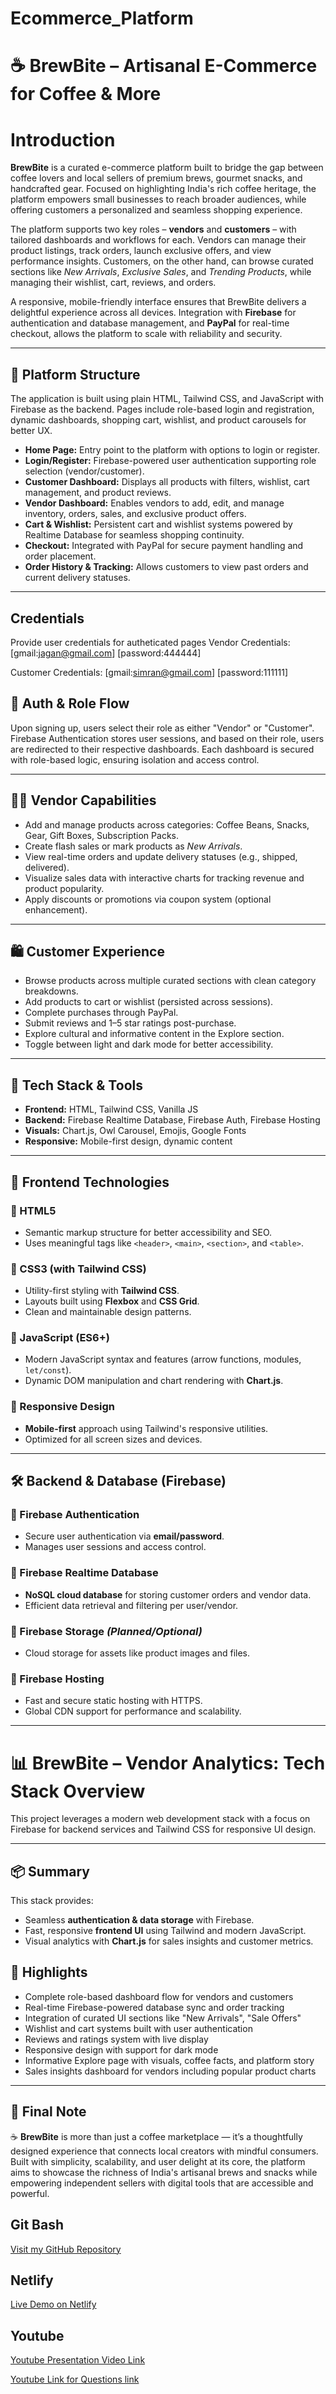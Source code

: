 # Ecommerce_Platform
# ☕ BrewBite – Artisanal E-Commerce for Coffee & More
# Introduction
**BrewBite** is a curated e-commerce platform built to bridge the gap between coffee lovers and local sellers of premium brews, gourmet snacks, and handcrafted gear. Focused on highlighting India's rich coffee heritage, the platform empowers small businesses to reach broader audiences, while offering customers a personalized and seamless shopping experience.

The platform supports two key roles – **vendors** and **customers** – with tailored dashboards and workflows for each. Vendors can manage their product listings, track orders, launch exclusive offers, and view performance insights. Customers, on the other hand, can browse curated sections like *New Arrivals*, *Exclusive Sales*, and *Trending Products*, while managing their wishlist, cart, reviews, and orders.

A responsive, mobile-friendly interface ensures that BrewBite delivers a delightful experience across all devices. Integration with **Firebase** for authentication and database management, and **PayPal** for real-time checkout, allows the platform to scale with reliability and security.

---

## 🧩 Platform Structure

The application is built using plain HTML, Tailwind CSS, and JavaScript with Firebase as the backend. Pages include role-based login and registration, dynamic dashboards, shopping cart, wishlist, and product carousels for better UX.

- **Home Page:** Entry point to the platform with options to login or register.
- **Login/Register:** Firebase-powered user authentication supporting role selection (vendor/customer).
- **Customer Dashboard:** Displays all products with filters, wishlist, cart management, and product reviews.
- **Vendor Dashboard:** Enables vendors to add, edit, and manage inventory, orders, sales, and exclusive product offers.
- **Cart & Wishlist:** Persistent cart and wishlist systems powered by Realtime Database for seamless shopping continuity.
- **Checkout:** Integrated with PayPal for secure payment handling and order placement.
- **Order History & Tracking:** Allows customers to view past orders and current delivery statuses.

---

## Credentials
Provide user credentials for autheticated pages
Vendor Credentials:
[gmail:jagan@gmail.com]
[password:444444]

Customer Credentials:
[gmail:simran@gmail.com]
[password:111111]

## 🔐 Auth & Role Flow
Upon signing up, users select their role as either "Vendor" or "Customer". Firebase Authentication stores user sessions, and based on their role, users are redirected to their respective dashboards. Each dashboard is secured with role-based logic, ensuring isolation and access control.

---

## 🧑‍💼 Vendor Capabilities

- Add and manage products across categories: Coffee Beans, Snacks, Gear, Gift Boxes, Subscription Packs.
- Create flash sales or mark products as *New Arrivals*.
- View real-time orders and update delivery statuses (e.g., shipped, delivered).
- Visualize sales data with interactive charts for tracking revenue and product popularity.
- Apply discounts or promotions via coupon system (optional enhancement).

---

## 🛍️ Customer Experience

- Browse products across multiple curated sections with clean category breakdowns.
- Add products to cart or wishlist (persisted across sessions).
- Complete purchases through PayPal.
- Submit reviews and 1–5 star ratings post-purchase.
- Explore cultural and informative content in the Explore section.
- Toggle between light and dark mode for better accessibility.

---

## 🧠 Tech Stack & Tools

- **Frontend:** HTML, Tailwind CSS, Vanilla JS
- **Backend:** Firebase Realtime Database, Firebase Auth, Firebase Hosting
- **Visuals:** Chart.js, Owl Carousel, Emojis, Google Fonts
- **Responsive:** Mobile-first design, dynamic content

---

## 🧩 Frontend Technologies

### 🔹 HTML5
- Semantic markup structure for better accessibility and SEO.
- Uses meaningful tags like `<header>`, `<main>`, `<section>`, and `<table>`.

### 🔹 CSS3 (with Tailwind CSS)
- Utility-first styling with **Tailwind CSS**.
- Layouts built using **Flexbox** and **CSS Grid**.
- Clean and maintainable design patterns.

### 🔹 JavaScript (ES6+)
- Modern JavaScript syntax and features (arrow functions, modules, `let/const`).
- Dynamic DOM manipulation and chart rendering with **Chart.js**.

### 🔹 Responsive Design
- **Mobile-first** approach using Tailwind's responsive utilities.
- Optimized for all screen sizes and devices.

---

## 🛠️ Backend & Database (Firebase)

### 🔸 Firebase Authentication
- Secure user authentication via **email/password**.
- Manages user sessions and access control.

### 🔸 Firebase Realtime Database
- **NoSQL cloud database** for storing customer orders and vendor data.
- Efficient data retrieval and filtering per user/vendor.

### 🔸 Firebase Storage *(Planned/Optional)*
- Cloud storage for assets like product images and files.

### 🔸 Firebase Hosting
- Fast and secure static hosting with HTTPS.
- Global CDN support for performance and scalability.

---
# 📊 BrewBite – Vendor Analytics: Tech Stack Overview

This project leverages a modern web development stack with a focus on Firebase for backend services and Tailwind CSS for responsive UI design.

---

## 📦 Summary

This stack provides:
- Seamless **authentication & data storage** with Firebase.
- Fast, responsive **frontend UI** using Tailwind and modern JavaScript.
- Visual analytics with **Chart.js** for sales insights and customer metrics.


## 🎯 Highlights

- Complete role-based dashboard flow for vendors and customers
- Real-time Firebase-powered database sync and order tracking
- Integration of curated UI sections like "New Arrivals", "Sale Offers"
- Wishlist and cart systems built with user authentication
- Reviews and ratings system with live display
- Responsive design with support for dark mode
- Informative Explore page with visuals, coffee facts, and platform story
- Sales insights dashboard for vendors including popular product charts

---

## 🧾 Final Note

 ☕ **BrewBite** is more than just a coffee marketplace — it’s a thoughtfully designed experience that connects local creators with mindful consumers. Built with simplicity, scalability, and user delight at its core, the platform aims to showcase the richness of India's artisanal brews and snacks while empowering independent sellers with digital tools that are accessible and powerful.

## Git Bash

[Visit my GitHub Repository](https://github.com/Sowmya-Angajala/Ecommerce_Platform/tree/main/Brewbite)


## Netlify 

[Live Demo on Netlify](https://storied-gumption-dc9d67.netlify.app/)

## Youtube

[Youtube Presentation Video Link](https://youtu.be/lvhtxmQ1GxQ)

[Youtube Link for Questions link](https://youtu.be/Kht34F9SHaM)


